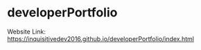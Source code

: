 # developerPortfolio
Website Link: https://inquisitivedev2016.github.io/developerPortfolio/index.html

